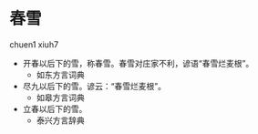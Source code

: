 # 春雪
chuen1 xiuh7
+ 开春以后下的雪，称春雪。春雪对庄家不利，谚语“春雪烂麦根”。
  * 如东方言词典
+ 尽九以后下的雪。谚云：“春雪烂麦根”。
  * 如皋方言词典
+ 立春以后下的雪。
  * 泰兴方言辞典
